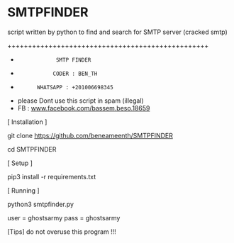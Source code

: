 # SMTPFINDER
script written by python to find and search for SMTP server (cracked smtp)

 +++++++++++++++++++++++++++++++++++++++++++++++++
 +                 SMTP FINDER                   
 +                CODER : BEN_TH                 
 +           WHATSAPP : +201006698345            
 + please Dont use this script in spam (illegal) 
 +    FB : www.facebook.com/bassem.beso.18659    

[ Installation ]

git clone https://github.com/beneameenth/SMTPFINDER

cd SMTPFINDER

[ Setup ]

pip3 install -r requirements.txt

[ Running ]

python3 smtpfinder.py

user = ghostsarmy
pass = ghostsarmy

[Tips] do not overuse this program !!!
